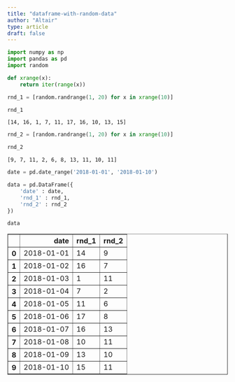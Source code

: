 ```yaml
---
title: "dataframe-with-random-data"
author: "Altair"
type: article
draft: false
--- 
```


```python
import numpy as np
import pandas as pd
import random
```


```python
def xrange(x):
    return iter(range(x))
```


```python
rnd_1 = [random.randrange(1, 20) for x in xrange(10)]
```


```python
rnd_1
```




    [14, 16, 1, 7, 11, 17, 16, 10, 13, 15]




```python
rnd_2 = [random.randrange(1, 20) for x in xrange(10)]
```


```python
rnd_2
```




    [9, 7, 11, 2, 6, 8, 13, 11, 10, 11]




```python
date = pd.date_range('2018-01-01', '2018-01-10')
```


```python
data = pd.DataFrame({
    'date' : date,
    'rnd_1' : rnd_1,
    'rnd_2' : rnd_2
})
```


```python
data
```




<div>
<style scoped>
    .dataframe tbody tr th:only-of-type {
        vertical-align: middle;
    }

    .dataframe tbody tr th {
        vertical-align: top;
    }

    .dataframe thead th {
        text-align: right;
    }
</style>
<table border="1" class="dataframe">
  <thead>
    <tr style="text-align: right;">
      <th></th>
      <th>date</th>
      <th>rnd_1</th>
      <th>rnd_2</th>
    </tr>
  </thead>
  <tbody>
    <tr>
      <th>0</th>
      <td>2018-01-01</td>
      <td>14</td>
      <td>9</td>
    </tr>
    <tr>
      <th>1</th>
      <td>2018-01-02</td>
      <td>16</td>
      <td>7</td>
    </tr>
    <tr>
      <th>2</th>
      <td>2018-01-03</td>
      <td>1</td>
      <td>11</td>
    </tr>
    <tr>
      <th>3</th>
      <td>2018-01-04</td>
      <td>7</td>
      <td>2</td>
    </tr>
    <tr>
      <th>4</th>
      <td>2018-01-05</td>
      <td>11</td>
      <td>6</td>
    </tr>
    <tr>
      <th>5</th>
      <td>2018-01-06</td>
      <td>17</td>
      <td>8</td>
    </tr>
    <tr>
      <th>6</th>
      <td>2018-01-07</td>
      <td>16</td>
      <td>13</td>
    </tr>
    <tr>
      <th>7</th>
      <td>2018-01-08</td>
      <td>10</td>
      <td>11</td>
    </tr>
    <tr>
      <th>8</th>
      <td>2018-01-09</td>
      <td>13</td>
      <td>10</td>
    </tr>
    <tr>
      <th>9</th>
      <td>2018-01-10</td>
      <td>15</td>
      <td>11</td>
    </tr>
  </tbody>
</table>
</div>




```python

```
